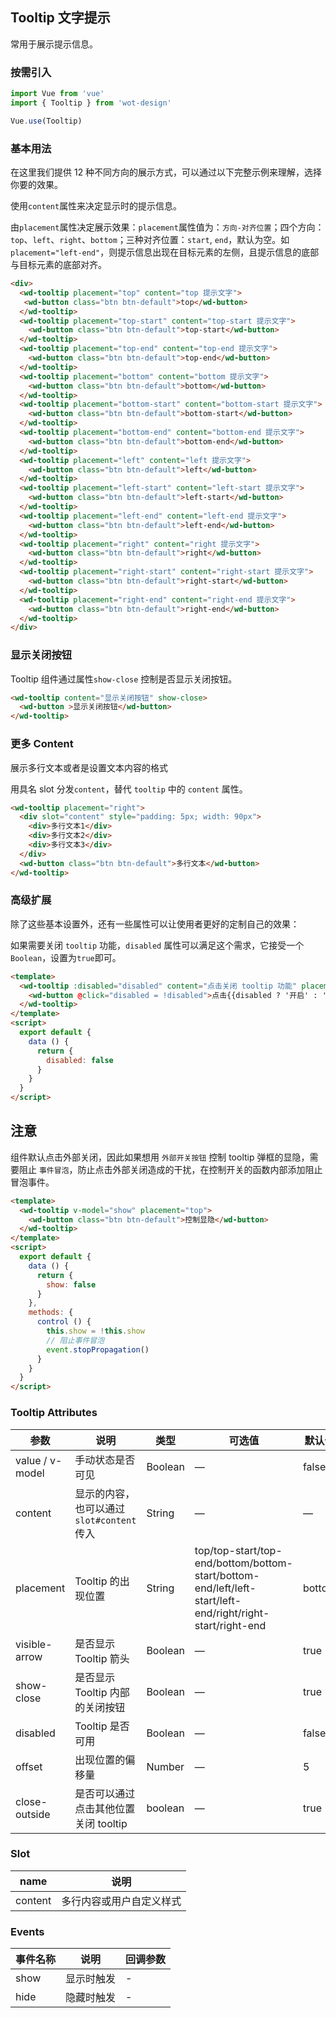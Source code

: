 ## Tooltip 文字提示

常用于展示提示信息。

### 按需引入

```javascript
import Vue from 'vue'
import { Tooltip } from 'wot-design'

Vue.use(Tooltip)
```

### 基本用法

在这里我们提供 12 种不同方向的展示方式，可以通过以下完整示例来理解，选择你要的效果。

使用`content`属性来决定显示时的提示信息。

由`placement`属性决定展示效果：`placement`属性值为：`方向-对齐位置`；四个方向：`top`、`left`、`right`、`bottom`；三种对齐位置：`start`, `end`，默认为空。如`placement="left-end"`，则提示信息出现在目标元素的左侧，且提示信息的底部与目标元素的底部对齐。

```html
<div>
  <wd-tooltip placement="top" content="top 提示文字">
   <wd-button class="btn btn-default">top</wd-button>
  </wd-tooltip>
  <wd-tooltip placement="top-start" content="top-start 提示文字">
    <wd-button class="btn btn-default">top-start</wd-button>
  </wd-tooltip>
  <wd-tooltip placement="top-end" content="top-end 提示文字">
    <wd-button class="btn btn-default">top-end</wd-button>
  </wd-tooltip>
  <wd-tooltip placement="bottom" content="bottom 提示文字">
    <wd-button class="btn btn-default">bottom</wd-button>
  </wd-tooltip>
  <wd-tooltip placement="bottom-start" content="bottom-start 提示文字">
    <wd-button class="btn btn-default">bottom-start</wd-button>
  </wd-tooltip>
  <wd-tooltip placement="bottom-end" content="bottom-end 提示文字">
    <wd-button class="btn btn-default">bottom-end</wd-button>
  </wd-tooltip>
  <wd-tooltip placement="left" content="left 提示文字">
    <wd-button class="btn btn-default">left</wd-button>
  </wd-tooltip>
  <wd-tooltip placement="left-start" content="left-start 提示文字">
    <wd-button class="btn btn-default">left-start</wd-button>
  </wd-tooltip>
  <wd-tooltip placement="left-end" content="left-end 提示文字">
    <wd-button class="btn btn-default">left-end</wd-button>
  </wd-tooltip>
  <wd-tooltip placement="right" content="right 提示文字">
    <wd-button class="btn btn-default">right</wd-button>
  </wd-tooltip>
  <wd-tooltip placement="right-start" content="right-start 提示文字">
    <wd-button class="btn btn-default">right-start</wd-button>
  </wd-tooltip>
  <wd-tooltip placement="right-end" content="right-end 提示文字">
    <wd-button class="btn btn-default">right-end</wd-button>
  </wd-tooltip>
</div>
```

### 显示关闭按钮

Tooltip 组件通过属性`show-close` 控制是否显示关闭按钮。

```html
<wd-tooltip content="显示关闭按钮" show-close>
  <wd-button >显示关闭按钮</wd-button>
</wd-tooltip>
```

### 更多 Content

展示多行文本或者是设置文本内容的格式

用具名 slot 分发`content`，替代 `tooltip` 中的 `content` 属性。

```html
<wd-tooltip placement="right">
  <div slot="content" style="padding: 5px; width: 90px">
    <div>多行文本1</div>
    <div>多行文本2</div>
    <div>多行文本3</div>
  </div>
  <wd-button class="btn btn-default">多行文本</wd-button>
</wd-tooltip>
```

### 高级扩展

除了这些基本设置外，还有一些属性可以让使用者更好的定制自己的效果：

如果需要关闭 `tooltip` 功能，`disabled` 属性可以满足这个需求，它接受一个`Boolean`，设置为`true`即可。

```html
<template>
  <wd-tooltip :disabled="disabled" content="点击关闭 tooltip 功能" placement="right" effect="light">
    <wd-button @click="disabled = !disabled">点击{{disabled ? '开启' : '关闭'}} tooltip 功能</wd-button>
  </wd-tooltip>
</template>
<script>
  export default {
    data () {
      return {
        disabled: false
      }
    }
  }
</script>
```

## 注意

组件默认点击外部关闭，因此如果想用 `外部开关按钮` 控制 tooltip 弹框的显隐，需要阻止 `事件冒泡`，防止点击外部关闭造成的干扰，在控制开关的函数内部添加阻止冒泡事件。

```html
<template>
  <wd-tooltip v-model="show" placement="top">
    <wd-button class="btn btn-default">控制显隐</wd-button>
  </wd-tooltip>
</template>
<script>
  export default {
    data () {
      return {
        show: false
      }
    },
    methods: {
      control () {
        this.show = !this.show
        // 阻止事件冒泡
        event.stopPropagation()
      }
    }
  }
</script>
```

### Tooltip Attributes

| 参数               | 说明                                                     | 类型              | 可选值      | 默认值 |
|--------------------|----------------------------------------------------------|-------------------|-------------|--------|
|  value / v-model |  手动状态是否可见  | Boolean           | — |  false |
|  content        |  显示的内容，也可以通过 `slot#content` 传入  | String            | — | — |
|  placement        |  Tooltip 的出现位置  | String           |  top/top-start/top-end/bottom/bottom-start/bottom-end/left/left-start/left-end/right/right-start/right-end |  bottom |
|  visible-arrow   |  是否显示 Tooltip 箭头 | Boolean | — | true |
|  show-close   |  是否显示 Tooltip 内部的关闭按钮 | Boolean | — | true |
|  disabled       |  Tooltip 是否可用  | Boolean           | — |  false |
|  offset        |  出现位置的偏移量  | Number           | — |  5 |
| close-outside | 是否可以通过点击其他位置 关闭 tooltip | boolean    | — | true |

### Slot

| name      | 说明       |
|------------- |----------- |
| content | 多行内容或用户自定义样式 |

### Events

| 事件名称           | 说明             | 回调参数                                     |
| -------------- | -------------- | ---------------------------------------- |
| show     |显示时触发       | - |
| hide | 隐藏时触发 | - |

